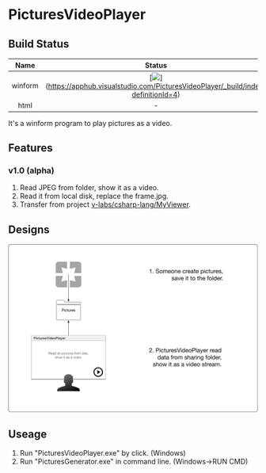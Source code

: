 PicturesVideoPlayer
============================

Build Status
----------------------------

| Name | Status |
|:----:|:-------:|
| winform | [<img src="https://apphub.visualstudio.com/_apis/public/build/definitions/d7b3970d-8e23-477d-be44-b1a995cec474/4/badge"/>] (https://apphub.visualstudio.com/PicturesVideoPlayer/_build/index?definitionId=4) |
| html | - |

It's a winform program to play pictures as a video.

Features
----------------------------

### v1.0 (alpha)

1. Read JPEG from folder, show it as a video.
2. Read it from local disk, replace the frame.jpg.
3. Transfer from project [v-labs/csharp-lang/MyViewer](https://github.com/volnet/v-labs/tree/master/csharp-lang/MyViewer).

Designs
----------------------------

![Figure](docs/design/principle.png)

Useage
----------------------------

1. Run "PicturesVideoPlayer.exe" by click. (Windows)
2. Run "PicturesGenerator.exe" in command line. (Windows->RUN CMD)